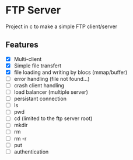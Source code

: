 # FTP Server

Project in c to make a simple FTP client/server

## Features

- [x] Multi-client
- [x] Simple file transfert
- [x] file loading and writing by blocs (mmap/buffer)
- [ ] error handling (file not found...)
- [ ] crash client handling
- [ ] load balancer (multiple server)
- [ ] persistant connection
- [ ] ls
- [ ] pwd
- [ ] cd (limited to the ftp server root)
- [ ] mkdir
- [ ] rm
- [ ] rm -r
- [ ] put
- [ ] authentication